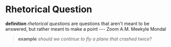 # Rhetorical Question

**definition** _rhetorical questions_ are questions that aren't meant to be answered, but rather meant to make a point --- Zoom A.M. Meekyle Mondal

> **example** _should we continue to fly a plane that crashed twice?_
